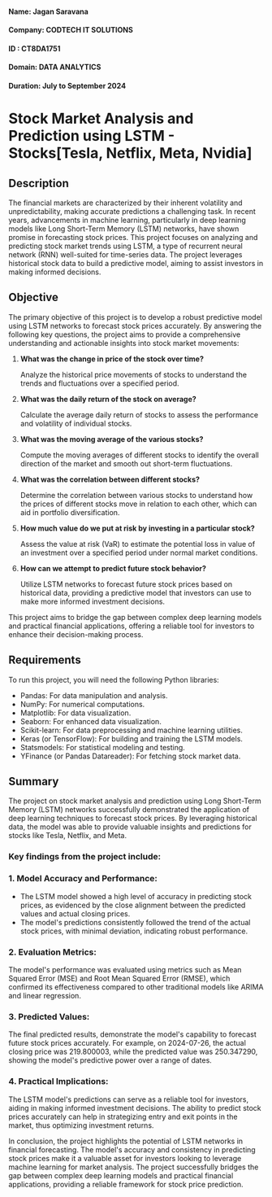 #### Name: Jagan Saravana

#### Company: CODTECH IT SOLUTIONS

#### ID : CT8DA1751

#### Domain: DATA ANALYTICS

#### Duration: July to September 2024

# Stock Market Analysis and Prediction using LSTM - Stocks[Tesla, Netflix, Meta, Nvidia]

## Description

The financial markets are characterized by their inherent volatility and unpredictability, making accurate predictions a challenging task. In recent years, advancements in machine learning, particularly in deep learning models like Long Short-Term Memory (LSTM) networks, have shown promise in forecasting stock prices. This project focuses on analyzing and predicting stock market trends using LSTM, a type of recurrent neural network (RNN) well-suited for time-series data. The project leverages historical stock data to build a predictive model, aiming to assist investors in making informed decisions.

## Objective
The primary objective of this project is to develop a robust predictive model using LSTM networks to forecast stock prices accurately. By answering the following key questions, the project aims to provide a comprehensive understanding and actionable insights into stock market movements:

1. **What was the change in price of the stock over time?**

   Analyze the historical price movements of stocks to understand the trends and fluctuations over a specified period.

2. **What was the daily return of the stock on average?**

   Calculate the average daily return of stocks to assess the performance and volatility of individual stocks.

3. **What was the moving average of the various stocks?**

   Compute the moving averages of different stocks to identify the overall direction of the market and smooth out short-term fluctuations.

4. **What was the correlation between different stocks?**

   Determine the correlation between various stocks to understand how the prices of different stocks move in relation to each other, which can aid in portfolio diversification.

5. **How much value do we put at risk by investing in a particular stock?**

   Assess the value at risk (VaR) to estimate the potential loss in value of an investment over a specified period under normal market conditions.

6. **How can we attempt to predict future stock behavior?**

   Utilize LSTM networks to forecast future stock prices based on historical data, providing a predictive model that investors can use to make more informed investment decisions.

This project aims to bridge the gap between complex deep learning models and practical financial applications, offering a reliable tool for investors to enhance their decision-making process.

## Requirements
To run this project, you will need the following Python libraries:
- Pandas: For data manipulation and analysis.
- NumPy: For numerical computations.
- Matplotlib: For data visualization.
- Seaborn: For enhanced data visualization.
- Scikit-learn: For data preprocessing and machine learning utilities.
- Keras (or TensorFlow): For building and training the LSTM models.
- Statsmodels: For statistical modeling and testing.
- YFinance (or Pandas Datareader): For fetching stock market data.

## Summary
The project on stock market analysis and prediction using Long Short-Term Memory (LSTM) networks successfully demonstrated the application of deep learning techniques to forecast stock prices. By leveraging historical data, the model was able to provide valuable insights and predictions for stocks like Tesla, Netflix, and Meta.

### Key findings from the project include:

### 1. Model Accuracy and Performance:
- The LSTM model showed a high level of accuracy in predicting stock prices, as evidenced by the close alignment between the predicted values and actual closing prices.
- The model's predictions consistently followed the trend of the actual stock prices, with minimal deviation, indicating robust performance.

### 2. Evaluation Metrics:

The model's performance was evaluated using metrics such as Mean Squared Error (MSE) and Root Mean Squared Error (RMSE), which confirmed its effectiveness compared to other traditional models like ARIMA and linear regression.

### 3. Predicted Values:

The final predicted results, demonstrate the model's capability to forecast future stock prices accurately. For example, on 2024-07-26, the actual closing price was 219.800003, while the predicted value was 250.347290, showing the model's predictive power over a range of dates.

### 4. Practical Implications:

The LSTM model's predictions can serve as a reliable tool for investors, aiding in making informed investment decisions. The ability to predict stock prices accurately can help in strategizing entry and exit points in the market, thus optimizing investment returns.

In conclusion, the project highlights the potential of LSTM networks in financial forecasting. The model's accuracy and consistency in predicting stock prices make it a valuable asset for investors looking to leverage machine learning for market analysis. The project successfully bridges the gap between complex deep learning models and practical financial applications, providing a reliable framework for stock price prediction.




